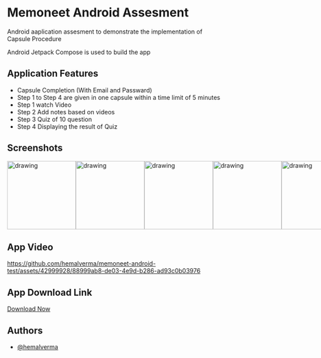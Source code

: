 
# Memoneet Android Assesment

Android aaplication assesment to demonstrate the implementation of Capsule Procedure

Android Jetpack Compose is used to build the app


## Application Features 

- Capsule Completion (With  Email and Passward)
- Step 1 to Step 4 are given in one capsule within a time limit of 5 minutes
- Step 1 watch Video
- Step 2 Add notes based on videos
- Step 3 Quiz of 10 question
- Step 4 Displaying the result of Quiz



## Screenshots

<div style="display:flex">
  
<img src="https://github.com/hemalverma/memoneet-android-test/assets/42999928/dc15f37c-fd8b-41eb-bfa4-b6181f06a52f" alt="drawing" style="width:160px;"/>
<img src="https://github.com/hemalverma/memoneet-android-test/assets/42999928/6d68adf3-f702-4229-a781-59649bc38666" alt="drawing" style="width:160px;"/>
<img src="https://github.com/hemalverma/memoneet-android-test/assets/42999928/cf391997-f535-455e-bc7c-6e06edcfece9" alt="drawing" style="width:160px;"/>
<img src="https://github.com/hemalverma/memoneet-android-test/assets/42999928/0a45ca9f-e40c-42a3-bb3e-5eda617f6ceb" alt="drawing" style="width:160px;"/>
<img src="https://github.com/hemalverma/memoneet-android-test/assets/42999928/9ef865ab-cb44-4c30-b7d0-bbd2fcc5a3d4" alt="drawing" style="width:160px;"/>
<img src="https://github.com/hemalverma/memoneet-android-test/assets/42999928/3a94651a-1747-44b2-a399-aaea3d6e8a77" alt="drawing" style="width:160px;"/>
<img src="https://github.com/hemalverma/memoneet-android-test/assets/42999928/d794671d-b74e-4701-9aab-471830df1ea9" alt="drawing" style="width:160px;"/>


</div>


## App Video

https://github.com/hemalverma/memoneet-android-test/assets/42999928/88999ab8-de03-4e9d-b286-ad93c0b03976



## App Download Link

[Download Now](https://github.com/hemalverma/memoneet-test/blob/master/assets/app-portfolio/app-armeabi-v7a-release.apk)



## Authors

- [@hemalverma](https://www.github.com/hemalverma)

